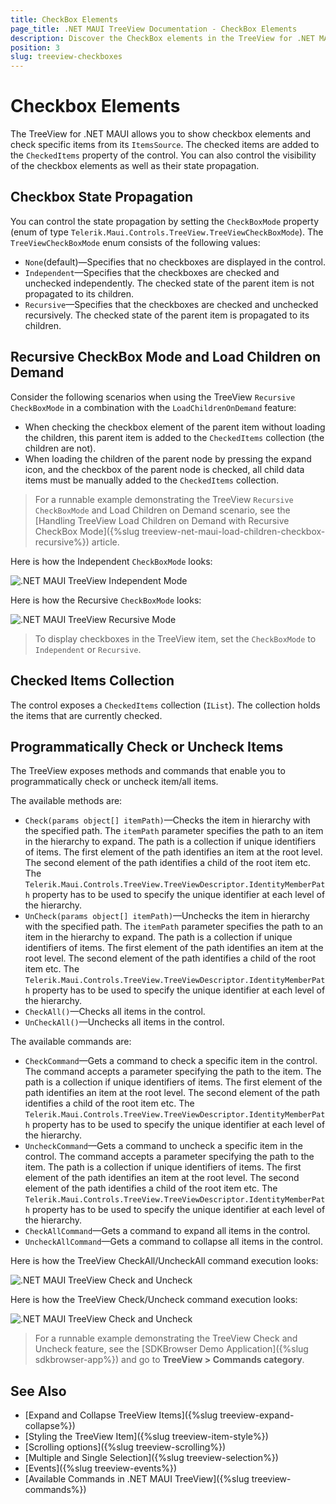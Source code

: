```yaml
---
title: CheckBox Elements
page_title: .NET MAUI TreeView Documentation - CheckBox Elements
description: Discover the CheckBox elements in the TreeView for .NET MAUI control and learn how to use and configure them.
position: 3
slug: treeview-checkboxes
---
```


# Checkbox Elements

The TreeView for .NET MAUI allows you to show checkbox elements and check specific items from its `ItemsSource`. The checked items are added to the `CheckedItems` property of the control. You can also control the visibility of the checkbox elements as well as their state propagation.

## Checkbox State Propagation

You can control the state propagation by setting the `CheckBoxMode` property (enum of type `Telerik.Maui.Controls.TreeView.TreeViewCheckBoxMode`). The `TreeViewCheckBoxMode` enum consists of the following values:

* `None`(default)&mdash;Specifies that no checkboxes are displayed in the control.
* `Independent`&mdash;Specifies that the checkboxes are checked and unchecked independently. The checked state of the parent item is not propagated to its children.
* `Recursive`&mdash;Specifies that the checkboxes are checked and unchecked recursively. The checked state of the parent item is propagated to its children.

## Recursive CheckBox Mode and Load Children on Demand

Consider the following scenarios when using the TreeView `Recursive` `CheckBoxMode` in a combination with the `LoadChildrenOnDemand` feature:

* When checking the checkbox element of the parent item without loading the children, this parent item is added to the `CheckedItems` collection (the children are not).
* When loading the children of the parent node by pressing the expand icon, and the checkbox of the parent node is checked, all child data items must be manually added to the `CheckedItems` collection.

> For a runnable example demonstrating the TreeView `Recursive` `CheckBoxMode` and Load Children on Demand scenario, see the [Handling TreeView Load Children on Demand with Recursive CheckBox Mode]({%slug treeview-net-maui-load-children-checkbox-recursive%}) article.

Here is how the Independent `CheckBoxMode` looks:

![.NET MAUI TreeView Independent Mode](images/treeview-independent-mode.gif)

Here is how the Recursive `CheckBoxMode` looks:

![.NET MAUI TreeView Recursive Mode](images/treeview-recursive-mode.gif)

> To display checkboxes in the TreeView item, set the `CheckBoxMode` to `Independent` or `Recursive`.

## Checked Items Collection

The control exposes a `CheckedItems` collection (`IList`). The collection holds the items that are currently checked.

## Programmatically Check or Uncheck Items

The TreeView exposes methods and commands that enable you to programmatically check or uncheck item/all items.

The available methods are:

* `Check(params object[] itemPath)`&mdash;Checks the item in hierarchy with the specified path. The `itemPath` parameter specifies the path to an item in the hierarchy to expand. The path is a collection if unique identifiers of items. The first element of the path identifies an item at the root level. The second element of the path identifies a child of the root item etc. The `Telerik.Maui.Controls.TreeView.TreeViewDescriptor.IdentityMemberPath` property has to be used to specify the unique identifier at each level of the hierarchy.
* `UnCheck(params object[] itemPath)`&mdash;Unchecks the item in hierarchy with the specified path. The `itemPath` parameter specifies the path to an item in the hierarchy to expand. The path is a collection if unique identifiers of items. The first element of the path identifies an item at the root level. The second element of the path identifies a child of the root item etc. The `Telerik.Maui.Controls.TreeView.TreeViewDescriptor.IdentityMemberPath` property has to be used to specify the unique identifier at each level of the hierarchy.
* `CheckAll()`&mdash;Checks all items in the control.
* `UnCheckAll()`&mdash;Unchecks all items in the control.

The available commands are:

* `CheckCommand`&mdash;Gets a command to check a specific item in the control. The command accepts a parameter specifying the path to the item. The path is a collection if unique identifiers of items. The first element of the path identifies an item at the root level. The second element of the path identifies a child of the root item etc. The `Telerik.Maui.Controls.TreeView.TreeViewDescriptor.IdentityMemberPath` property has to be used to specify the unique identifier at each level of the hierarchy.
* `UncheckCommand`&mdash;Gets a command to uncheck a specific item in the control. The command accepts a parameter specifying the path to the item. The path is a collection if unique identifiers of items. The first element of the path identifies an item at the root level. The second element of the path identifies a child of the root item etc. The `Telerik.Maui.Controls.TreeView.TreeViewDescriptor.IdentityMemberPath` property has to be used to specify the unique identifier at each level of the hierarchy.
* `CheckAllCommand`&mdash;Gets a command to expand all items in the control.
* `UncheckAllCommand`&mdash;Gets a command to collapse all items in the control.

Here is how the TreeView CheckAll/UncheckAll command execution looks:

![.NET MAUI TreeView Check and Uncheck](images/treeview-check-uncheck-items.gif)

Here is how the TreeView Check/Uncheck command execution looks:

![.NET MAUI TreeView Check and Uncheck](images/treeview-check-uncheck-item.gif)

> For a runnable example demonstrating the TreeView Check and Uncheck feature, see the [SDKBrowser Demo Application]({%slug sdkbrowser-app%}) and go to **TreeView > Commands category**.

## See Also

* [Expand and Collapse TreeView Items]({%slug treeview-expand-collapse%})
* [Styling the TreeView Item]({%slug treeview-item-style%})
* [Scrolling options]({%slug treeview-scrolling%})
* [Multiple and Single Selection]({%slug treeview-selection%})
* [Events]({%slug treeview-events%})
* [Available Commands in .NET MAUI TreeView]({%slug treeview-commands%})

